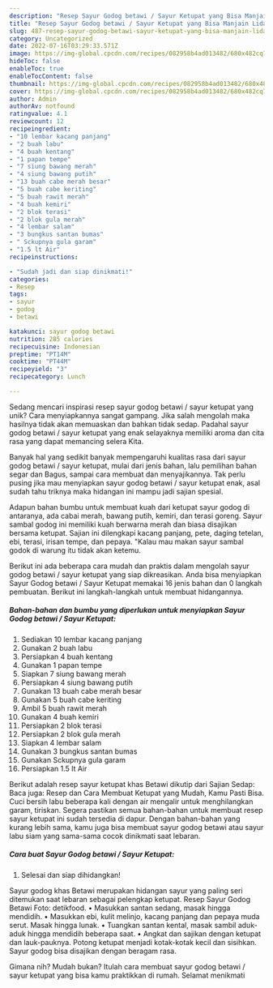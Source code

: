 ```yaml
---
description: "Resep Sayur Godog betawi / Sayur Ketupat yang Bisa Manjain Lidah"
title: "Resep Sayur Godog betawi / Sayur Ketupat yang Bisa Manjain Lidah"
slug: 487-resep-sayur-godog-betawi-sayur-ketupat-yang-bisa-manjain-lidah
category: Uncategorized
date: 2022-07-16T03:29:33.571Z
image: https://img-global.cpcdn.com/recipes/082958b4ad013482/680x482cq70/sayur-godog-betawi-sayur-ketupat-foto-resep-utama.jpg
hideToc: false
enableToc: true
enableTocContent: false
thumbnail: https://img-global.cpcdn.com/recipes/082958b4ad013482/680x482cq70/sayur-godog-betawi-sayur-ketupat-foto-resep-utama.jpg
cover: https://img-global.cpcdn.com/recipes/082958b4ad013482/680x482cq70/sayur-godog-betawi-sayur-ketupat-foto-resep-utama.jpg
author: Admin
authorAv: notfound
ratingvalue: 4.1
reviewcount: 12
recipeingredient:
- "10 lembar kacang panjang"
- "2 buah labu"
- "4 buah kentang"
- "1 papan tempe"
- "7 siung bawang merah"
- "4 siung bawang putih"
- "13 buah cabe merah besar"
- "5 buah cabe keriting"
- "5 buah rawit merah"
- "4 buah kemiri"
- "2 blok terasi"
- "2 blok gula merah"
- "4 lembar salam"
- "3 bungkus santan bumas"
- " Sckupnya gula garam"
- "1.5 lt Air"
recipeinstructions:

- "Sudah jadi dan siap dinikmati!"
categories:
- Resep
tags:
- sayur
- godog
- betawi

katakunci: sayur godog betawi 
nutrition: 285 calories
recipecuisine: Indonesian
preptime: "PT14M"
cooktime: "PT44M"
recipeyield: "3"
recipecategory: Lunch

---
```





Sedang mencari inspirasi resep sayur godog betawi / sayur ketupat yang unik? Cara menyiapkannya sangat gampang. Jika salah mengolah maka hasilnya tidak akan memuaskan dan bahkan tidak sedap. Padahal sayur godog betawi / sayur ketupat yang enak selayaknya memiliki aroma dan cita rasa yang dapat memancing selera Kita.





Banyak hal yang sedikit banyak mempengaruhi kualitas rasa dari sayur godog betawi / sayur ketupat, mulai dari jenis bahan, lalu pemilihan bahan segar dan Bagus, sampai cara membuat dan menyajikannya. Tak perlu pusing jika mau menyiapkan sayur godog betawi / sayur ketupat enak,      asal sudah tahu triknya maka hidangan ini mampu jadi sajian spesial.














Adapun bahan bumbu untuk membuat kuah dari ketupat sayur godog di antaranya, ada cabai merah, bawang putih, kemiri, dan terasi goreng. Sayur sambal godog ini memiliki kuah berwarna merah dan biasa disajikan bersama ketupat. Sajian ini dilengkapi kacang panjang, pete, daging tetelan, ebi, terasi, irisan tempe, dan pepaya. &#34;Kalau mau makan sayur sambal godok di warung itu tidak akan ketemu.






Berikut ini ada beberapa cara mudah dan praktis dalam mengolah sayur godog betawi / sayur ketupat yang siap dikreasikan. Anda bisa menyiapkan Sayur Godog betawi / Sayur Ketupat memakai 16 jenis bahan dan 0 langkah pembuatan. Berikut ini langkah-langkah untuk membuat hidangannya.

<!--inarticleads1-->

##### Bahan-bahan dan bumbu yang diperlukan untuk menyiapkan Sayur Godog betawi / Sayur Ketupat:

1. Sediakan 10 lembar kacang panjang
1. Gunakan 2 buah labu
1. Persiapkan 4 buah kentang
1. Gunakan 1 papan tempe
1. Siapkan 7 siung bawang merah
1. Persiapkan 4 siung bawang putih
1. Gunakan 13 buah cabe merah besar
1. Gunakan 5 buah cabe keriting
1. Ambil 5 buah rawit merah
1. Gunakan 4 buah kemiri
1. Persiapkan 2 blok terasi
1. Persiapkan 2 blok gula merah
1. Siapkan 4 lembar salam
1. Gunakan 3 bungkus santan bumas
1. Gunakan  Sckupnya gula garam
1. Persiapkan 1.5 lt Air


Berikut adalah resep sayur ketupat khas Betawi dikutip dari Sajian Sedap: Baca juga: Resep dan Cara Membuat Ketupat yang Mudah, Kamu Pasti Bisa. Cuci bersih labu beberapa kali dengan air mengalir untuk menghilangkan garam, tiriskan. Segera pastikan semua bahan-bahan untuk membuat resep sayur ketupat ini sudah tersedia di dapur. Dengan bahan-bahan yang kurang lebih sama, kamu juga bisa membuat sayur godog betawi atau sayur labu siam yang sama-sama cocok dinikmati saat lebaran. 

<!--inarticleads2-->

##### Cara buat Sayur Godog betawi / Sayur Ketupat:


1. Selesai dan siap dihidangkan!

Sayur godog khas Betawi merupakan hidangan sayur yang paling seri ditemukan saat lebaran sebagai pelengkap ketupat. Resep Sayur Godog Betawi Foto: detikfood. • Masukkan santan sedang, masak hingga mendidih. • Masukkan ebi, kulit melinjo, kacang panjang dan pepaya muda serut. Masak hingga lunak. • Tuangkan santan kental, masak sambil aduk-aduk hingga mendidih beberapa saat. • Angkat dan sajikan dengan ketupat dan lauk-pauknya. Potong ketupat menjadi kotak-kotak kecil dan sisihkan. Sayur godog bisa disajikan dengan beragam rasa. 

Gimana nih? Mudah bukan? Itulah cara membuat sayur godog betawi / sayur ketupat yang bisa kamu praktikkan di rumah. Selamat menikmati

